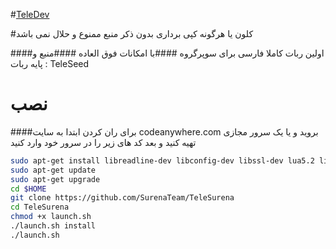 #[TeleDev](https://telegram.me/iDevCh)

#کلون یا هرگونه کپی برداری بدون ذکر منبع ممنوع و حلال نمی باشد

####اولین ربات کاملا فارسی برای سوپرگروه
####با امکانات فوق العاده
####منبع و پایه ربات : TeleSeed 

# نصب

####برای ران کردن ابتدا به سایت codeanywhere.com بروید و یا یک سرور مجازی تهیه کنید و بعد کد های زیر را در سرور خود وارد کنید

```sh
sudo apt-get install libreadline-dev libconfig-dev libssl-dev lua5.2 liblua5.2-dev lua-socket lua-sec lua-expat libevent-dev make unzip git redis-server autoconf g++ libjansson-dev libpython-dev expat libexpat1-dev
sudo apt-get update
sudo apt-get upgrade
cd $HOME
git clone https://github.com/SurenaTeam/TeleSurena
cd TeleSurena
chmod +x launch.sh
./launch.sh install
./launch.sh 
```
